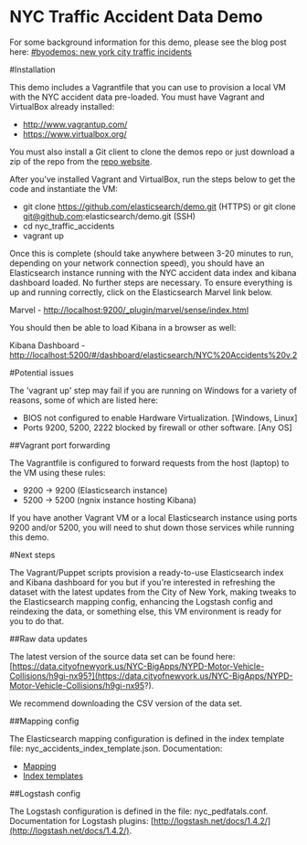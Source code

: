 NYC Traffic Accident Data Demo
=====

For some background information for this demo, please see the blog post here:
[#byodemos: new york city traffic incidents](http://www.elasticsearch.org/blog/byodemos-new-york-city-traffic-incidents/)

#Installation

This demo includes a Vagrantfile that you can use to provision a local VM with the NYC accident data pre-loaded. You must have Vagrant and VirtualBox already installed:

* http://www.vagrantup.com/
* https://www.virtualbox.org/

You must also install a Git client to clone the demos repo or just download a zip of the repo from the [repo website](https://github.com/elasticsearch/demo).

After you've installed Vagrant and VirtualBox, run the steps below to get the code and instantiate the VM:

* git clone https://github.com/elasticsearch/demo.git (HTTPS) or git clone git@github.com:elasticsearch/demo.git (SSH)
* cd nyc\_traffic\_accidents
* vagrant up

Once this is complete (should take anywhere between 3-20 minutes to run, depending on your network connection speed), you should have an Elasticsearch instance running with the NYC accident data index and kibana dashboard loaded. No further steps are necessary.  To ensure everything is up and running correctly, click on the Elasticsearch Marvel link below.

Marvel - [http://localhost:9200/_plugin/marvel/sense/index.html](http://localhost:9200/_plugin/marvel/sense/index.html)

You should then be able to load Kibana in a browser as well:

Kibana Dashboard - [http://localhost:5200/#/dashboard/elasticsearch/NYC%20Accidents%20v.2](http://localhost:5200/#/dashboard/elasticsearch/NYC%20Accidents%20v.2)

#Potential issues

The 'vagrant up' step may fail if you are running on Windows for a variety of reasons, some of which are listed here:

* BIOS not configured to enable Hardware Virtualization. \[Windows, Linux\]
* Ports 9200, 5200, 2222 blocked by firewall or other software. \[Any OS\]


##Vagrant port forwarding

The Vagrantfile is configured to forward requests from the host (laptop) to the VM using these rules:

* 9200 -> 9200 (Elasticsearch instance)
* 5200 -> 5200 (ngnix instance hosting Kibana)

If you have another Vagrant VM or a local Elasticsearch instance using ports 9200 and/or 5200, you will need to shut down those services while running this demo.

#Next steps

The Vagrant/Puppet scripts provision a ready-to-use Elasticsearch index and Kibana dashboard for you but if you're interested in refreshing the dataset with the latest updates from the City of New York, making tweaks to the Elasticsearch mapping config, enhancing the Logstash config and reindexing the data, or something else, this VM environment is ready for you to do that. 

##Raw data updates

The latest version of the source data set can be found here: [https://data.cityofnewyork.us/NYC-BigApps/NYPD-Motor-Vehicle-Collisions/h9gi-nx95?](https://data.cityofnewyork.us/NYC-BigApps/NYPD-Motor-Vehicle-Collisions/h9gi-nx95?).

We recommend downloading the CSV version of the data set. 

##Mapping config

The Elasticsearch mapping configuration is defined in the index template file: nyc\_accidents\_index\_template.json. Documentation:

* [Mapping](http://www.elasticsearch.org/guide/en/elasticsearch/reference/current/mapping.html)
* [Index templates](http://www.elasticsearch.org/guide/en/elasticsearch/reference/current/indices-templates.html)

##Logstash config

The Logstash configuration is defined in the file: nyc\_pedfatals.conf. Documentation for Logstash plugins: [http://logstash.net/docs/1.4.2/](http://logstash.net/docs/1.4.2/).
